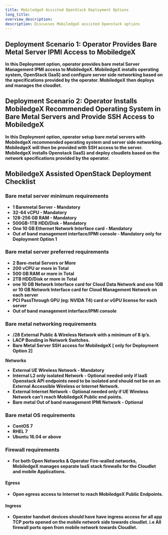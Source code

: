 ```yaml
---
title: MobiledgeX Assisted OpenStack Deployment Options
long_title:
overview_description:
description: Discusses MobiledgeX assisted Openstack options
---
```


## Deployment Scenario 1:</strong> <strong>Operator Provides Bare Metal Server IPMI Access to MobiledgeX

In this Deployment option, operator provides bare metal Server Management IPMI access to MobiledgeX. MobiledgeX installs operating system, OpenStack (IaaS) and configure server side networking based on the specifications provided by the operator. MobiledgeX then deploys and manages the cloudlet.

## Deployment Scenario 2:</strong> <strong>Operator Installs MobiledgeX Recommended Operating System in Bare Metal Servers and Provide SSH Access to MobiledgeX

In this Deployment option, operator setup bare metal servers with MobiledgeX recommended operating system and server side networking. MobiledgeX will then be provided with SSH access to the server. MobiledgeX installs Openstack (IaaS) and deploy cloudlets based on the network specifications provided by the operator.

## MobiledgeX Assisted OpenStack Deployment Checklist

### Bare metal server minimum requirements

- 1 Baremetal Server - **Mandatory**
- 32-64 vCPU - **Mandatory**
- 128-256 GB RAM - **Mandatory**
- 500GB-1TB HDD/Disk - **Mandatory**
- One 10 GB Ethernet Network Interface card - **Mandatory**
- Out of band management interface/IPMI console - **Mandatory** only for Deployment Option 1

### Bare metal server preferred requirements

- 2 Bare-metal Servers or More
- 200 vCPU or more in Total
- 500 GB RAM or more in Total
- 2TB HDD/Disk or more in Total
- one 10 GB Network Interface card for Cloud Data Network and one 1GB or 10 GB Network Interface card for Cloud Management Network on each server
- PCI PassThrough GPU (eg: NVIDA T4) card or vGPU license for each server
- Out of band management interface/IPMI console

### Bare metal networking requirements

- /28 External Public &amp; Wireless Network with a minimum of 8 ip’s.
- LACP Bonding in Network Switches.
- Bare Metal Server SSH access for MobiledgeX [ only for Deployment Option 2]

**Networks**

- External UE Wireless Network - **Mandatory**
- Internal L2 only isolated Network - **Optional** needed only if IaaS Openstack API endpoints need to be isolated and should not be on an External Accessible Wireless or Internet Network.
- External Internet Network - **Optional** needed only if UE Wireless Network can’t reach MobiledgeX Public end points.
- Bare metal Out of band management IPMI Network - **Optional**

### Bare metal OS requirements

- CentOS 7
- RHEL 7
- Ubuntu 16.04 or above

### Firewall requirements

- For both Open Networks &amp; Operator Fire-walled networks, MobiledgeX manages separate IaaS stack firewalls for the Cloudlet and mobile Applications.

#### Egress

- Open egress access to Internet to reach MobiledgeX Public Endpoints.

#### Ingress

- Operator handset devices should have have ingress access for all app TCP ports opened on the mobile network side towards cloudlet. i.e All firewall ports open from mobile network towards Cloudlet.

